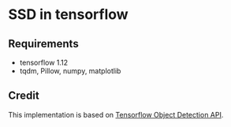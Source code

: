 # SSD in tensorflow

## Requirements
* tensorflow 1.12
* tqdm, Pillow, numpy, matplotlib

## Credit
This implementation is based on [Tensorflow Object Detection API](https://github.com/tensorflow/models/tree/master/research/object_detection).
